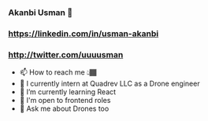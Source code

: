 ### Akanbi Usman 👋
### https://linkedin.com/in/usman-akanbi
### http://twitter.com/uuuusman

- 📫 How to reach me 👆🏾
- 🔭 I currently intern at Quadrev LLC as a Drone engineer
- 🌱 I’m currently learning React
- 👯 I'm open to frontend roles
- 💬 Ask me about Drones too
